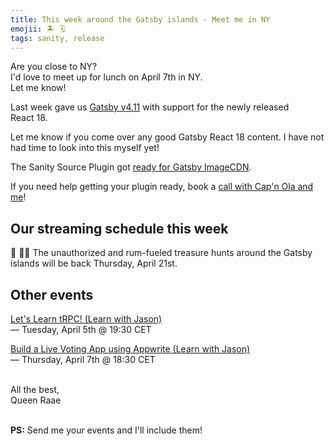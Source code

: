 ```yaml
---
title: This week around the Gatsby islands - Meet me in NY
emojii: 🏝 🗓
tags: sanity, release
---
```


Are you close to NY?  
I'd love to meet up for lunch on April 7th in NY.  
Let me know!

Last week gave us [Gatsby v4.11](https://www.gatsbyjs.com/docs/reference/release-notes/v4.11) with support for the newly released React&nbsp;18.

Let me know if you come over any good Gatsby React 18 content. I have not had time to look into this myself yet!

The Sanity Source Plugin got [ready for Gatsby ImageCDN](https://twitter.com/sellwood_jack/status/1508854860497575939?t=fgthDaQ48WQFmzId18zycQ&s=19).

If you need help getting your plugin ready, book a [call with Cap'n Ola and me](https://savvycal.com/raae/gatsby)!

## Our streaming schedule this week

🔴 🏴‍☠️ The unauthorized and rum-fueled treasure hunts around the Gatsby islands will be back Thursday, April 21st.

## Other events

[Let's Learn tRPC! (Learn with Jason)](https://www.learnwithjason.dev/let-s-learn-trpc)  
— Tuesday, April 5th @ 19:30 CET

[Build a Live Voting App using Appwrite (Learn with Jason)](https://www.learnwithjason.dev/build-a-live-voting-app)  
— Thursday, April 7th @ 18:30 CET

&nbsp;  
All the best,  
Queen Raae

&nbsp;  
**PS:** Send me your events and I'll include them!
